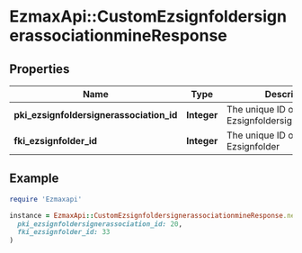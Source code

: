 # EzmaxApi::CustomEzsignfoldersignerassociationmineResponse

## Properties

| Name | Type | Description | Notes |
| ---- | ---- | ----------- | ----- |
| **pki_ezsignfoldersignerassociation_id** | **Integer** | The unique ID of the Ezsignfoldersignerassociation |  |
| **fki_ezsignfolder_id** | **Integer** | The unique ID of the Ezsignfolder |  |

## Example

```ruby
require 'Ezmaxapi'

instance = EzmaxApi::CustomEzsignfoldersignerassociationmineResponse.new(
  pki_ezsignfoldersignerassociation_id: 20,
  fki_ezsignfolder_id: 33
)
```


